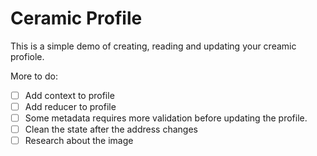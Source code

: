 # Ceramic Profile

This is a simple demo of creating, reading and updating your creamic profiole.

More to do:

- [ ] Add context to profile
- [ ] Add reducer to profile
- [ ] Some metadata requires more validation before updating the profile.
- [ ] Clean the state after the address changes
- [ ] Research about the image
